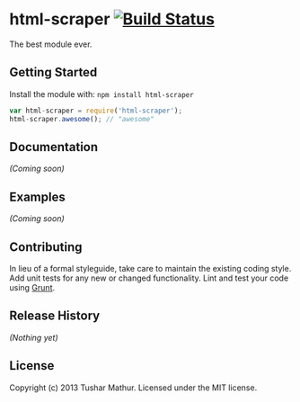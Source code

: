 # html-scraper [![Build Status](https://secure.travis-ci.org/tusharmath@gmail.com/html-scraper.png?branch=master)](http://travis-ci.org/tusharmath@gmail.com/html-scraper)

The best module ever.

## Getting Started
Install the module with: `npm install html-scraper`

```javascript
var html-scraper = require('html-scraper');
html-scraper.awesome(); // "awesome"
```

## Documentation
_(Coming soon)_

## Examples
_(Coming soon)_

## Contributing
In lieu of a formal styleguide, take care to maintain the existing coding style. Add unit tests for any new or changed functionality. Lint and test your code using [Grunt](http://gruntjs.com/).

## Release History
_(Nothing yet)_

## License
Copyright (c) 2013 Tushar Mathur. Licensed under the MIT license.
